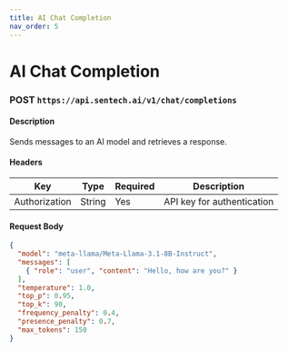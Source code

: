 ```yaml
---
title: AI Chat Completion
nav_order: 5
---
```


# AI Chat Completion

### **POST** `https://api.sentech.ai/v1/chat/completions`

#### **Description**
Sends messages to an AI model and retrieves a response.

#### **Headers**
| Key           | Type   | Required | Description                |
|--------------|--------|----------|----------------------------|
| Authorization | String | Yes      | API key for authentication |

#### **Request Body**
```json
{
  "model": "meta-llama/Meta-Llama-3.1-8B-Instruct",
  "messages": [
    { "role": "user", "content": "Hello, how are you?" }
  ],
  "temperature": 1.0,
  "top_p": 0.95,
  "top_k": 90,
  "frequency_penalty": 0.4,
  "presence_penalty": 0.7,
  "max_tokens": 150
}
```
